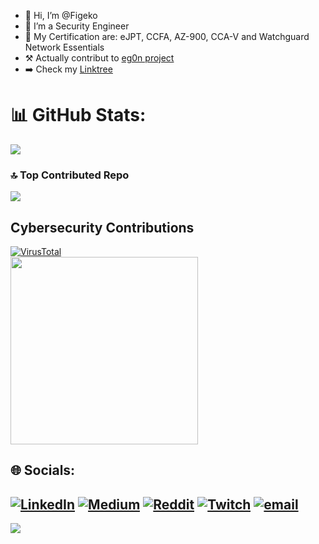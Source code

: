 - 👋 Hi, I’m @Figeko
- 👀 I’m a Security Engineer
- 🌱 My Certification are: eJPT, CCFA, AZ-900, CCA-V and Watchguard Network Essentials
- ⚒️ Actually contribut to [eg0n project](https://github.com/b1th0rn/eg0n)
- ➡️ Check my [Linktree](https://linktr.ee/figeko)

# 📊 GitHub Stats:
![](https://github-readme-stats.vercel.app/api?username=Figeko&theme=dark&hide_border=false&include_all_commits=true&count)<br/>
<!--[](https://nirzak-streak-stats.vercel.app/?user=Figeko&theme=dark&hide_border=false)<br/> -->
<!--[](https://github-readme-stats.vercel.app/api/top-langs/?username=Figeko&theme=dark&hide_border=false&include_all_commits=true&count_private=true&layout=compact) -->

### 🔝 Top Contributed Repo
![](https://github-contributor-stats.vercel.app/api?username=Figeko&limit=5&theme=dark&combine_all_yearly_contributions=true)

## Cybersecurity Contributions
[![VirusTotal](https://img.shields.io/badge/VirusTotal-blue.svg?logo=virustotal&logoColor=white)](https://www.virustotal.com/gui/user/Figeko)<br/>
<img src="https://cyberdefenders-storage.s3.me-central-1.amazonaws.com/profile-badges/Figeko.png" width="300" />

## 🌐 Socials:
[![LinkedIn](https://img.shields.io/badge/LinkedIn-%230077B5.svg?logo=linkedin&logoColor=white)](https://linkedin.com/in/erik-covolo) [![Medium](https://img.shields.io/badge/Medium-12100E?logo=medium&logoColor=white)](https://medium.com/@figeko) [![Reddit](https://img.shields.io/badge/Reddit-%23FF4500.svg?logo=Reddit&logoColor=white)](https://reddit.com/user/Figeko) [![Twitch](https://img.shields.io/badge/Twitch-%239146FF.svg?logo=Twitch&logoColor=white)](https://twitch.tv/figeko) [![email](https://img.shields.io/badge/Email-D14836?logo=gmail&logoColor=white)](mailto:figeko@protonmail.com) 
---
[![](https://visitcount.itsvg.in/api?id=Figeko&label=Profile%20Views&pretty=false)](https://visitcount.itsvg.in)
